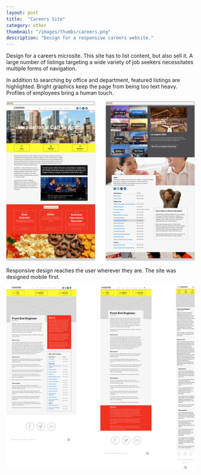 ```yaml
---
layout: post
title:  "Careers Site"
category: other
thumbnail: "/images/thumbs/careers.png"
description: "Design for a responsive careers website."
---
```


Design for a careers microsite. This site has to list content, but also sell it. A large number of listings targeting a wide variety of job seekers necessitates multiple forms of navigation.

In addition to searching by office and department, featured listings are highlighted. Bright graphics keep the page from being too text heavy. Profiles of employees bring a human touch.

![Desktop version of careers site](/images/other-careers1.png)

Responsive design reaches the user wherever they are. The site was designed mobile first.

![Desktop, tablet, and mobile version of site](/images/other-careers2.png)